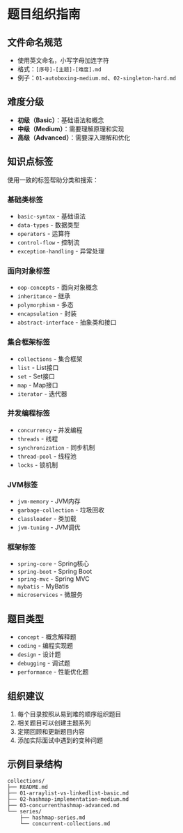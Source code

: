 # 题目组织指南

## 文件命名规范
- 使用英文命名，小写字母加连字符
- 格式：`[序号]-[主题]-[难度].md`
- 例子：`01-autoboxing-medium.md`、`02-singleton-hard.md`

## 难度分级
- **初级（Basic）**：基础语法和概念
- **中级（Medium）**：需要理解原理和实现
- **高级（Advanced）**：需要深入理解和优化

## 知识点标签
使用一致的标签帮助分类和搜索：

### 基础类标签
- `basic-syntax` - 基础语法
- `data-types` - 数据类型
- `operators` - 运算符
- `control-flow` - 控制流
- `exception-handling` - 异常处理

### 面向对象标签
- `oop-concepts` - 面向对象概念
- `inheritance` - 继承
- `polymorphism` - 多态
- `encapsulation` - 封装
- `abstract-interface` - 抽象类和接口

### 集合框架标签
- `collections` - 集合框架
- `list` - List接口
- `set` - Set接口
- `map` - Map接口
- `iterator` - 迭代器

### 并发编程标签
- `concurrency` - 并发编程
- `threads` - 线程
- `synchronization` - 同步机制
- `thread-pool` - 线程池
- `locks` - 锁机制

### JVM标签
- `jvm-memory` - JVM内存
- `garbage-collection` - 垃圾回收
- `classloader` - 类加载
- `jvm-tuning` - JVM调优

### 框架标签
- `spring-core` - Spring核心
- `spring-boot` - Spring Boot
- `spring-mvc` - Spring MVC
- `mybatis` - MyBatis
- `microservices` - 微服务

## 题目类型
- `concept` - 概念解释题
- `coding` - 编程实现题
- `design` - 设计题
- `debugging` - 调试题
- `performance` - 性能优化题

## 组织建议
1. 每个目录按照从易到难的顺序组织题目
2. 相关题目可以创建主题系列
3. 定期回顾和更新题目内容
4. 添加实际面试中遇到的变种问题

## 示例目录结构
```
collections/
├── README.md
├── 01-arraylist-vs-linkedlist-basic.md
├── 02-hashmap-implementation-medium.md
├── 03-concurrenthashmap-advanced.md
└── series/
    ├── hashmap-series.md
    └── concurrent-collections.md
```